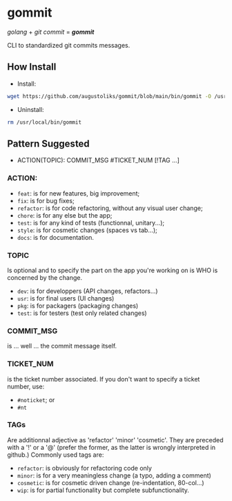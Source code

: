 # gommit

*golang* + *git commit* = _**gommit**_

CLI to standardized git commits messages.

## How Install

- Install:

```bash
wget https://github.com/augustoliks/gommit/blob/main/bin/gommit -O /usr/local/bin/
```

- Uninstall:

```bash
rm /usr/local/bin/gommit
```

## Pattern Suggested

- ACTION(TOPIC): COMMIT_MSG #TICKET_NUM [!TAG ...]

### ACTION:

- `feat`: is for new features, big improvement;
- `fix`: is for bug fixes;
- `refactor`: is for code refactoring, without any visual user change;
- `chore`: is for any else but the app;
- `test`: is for any kind of tests (functionnal, unitary...);
- `style`: is for cosmetic changes (spaces vs tab...);
- `docs`: is for documentation.

### TOPIC 

Is optional and to specify the part on the app you're working on is WHO is concerned by the change.

- `dev`:  is for developpers (API changes, refactors...)
- `usr`:  is for final users (UI changes)
- `pkg`:  is for packagers   (packaging changes)
- `test`: is for testers     (test only related changes)

### COMMIT_MSG 

is ... well ... the commit message itself.

### TICKET_NUM 

is the ticket number associated. If you don't want to specify a ticket number, use:

- `#noticket`; or
- `#nt`

### TAGs 

Are additionnal adjective as 'refactor' 'minor' 'cosmetic'. They are preceded with a '!' or a '@' (prefer the former, as the latter is wrongly interpreted in github.) Commonly used tags are:

- `refactor`: is obviously for refactoring code only
- `minor`: is for a very meaningless change (a typo, adding a comment)
- `cosmetic`: is for cosmetic driven change (re-indentation, 80-col...)
- `wip`: is for partial functionality but complete subfunctionality.

